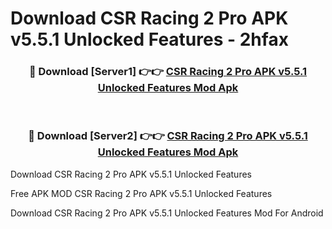 # Download CSR Racing 2 Pro APK v5.5.1 Unlocked Features - 2hfax



<div align="center">
<h3>🔴 Download [Server1] 👉👉 <a href="https://momento.my/?title=CSR_Racing_2_Pro_APK_v5.5.1_Unlocked_Features">CSR Racing 2 Pro APK v5.5.1 Unlocked Features Mod Apk</a></h3><br>

<h3>🔴 Download [Server2] 👉👉 <a href="https://momento.my/?title=CSR_Racing_2_Pro_APK_v5.5.1_Unlocked_Features">CSR Racing 2 Pro APK v5.5.1 Unlocked Features Mod Apk</a></h3>
</div>



Download CSR Racing 2 Pro APK v5.5.1 Unlocked Features 

Free APK MOD CSR Racing 2 Pro APK v5.5.1 Unlocked Features 

Download CSR Racing 2 Pro APK v5.5.1 Unlocked Features Mod For Android
